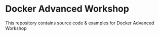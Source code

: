 # Docker Advanced Workshop

This repository contains source code & examples for Docker Advanced Workshop

